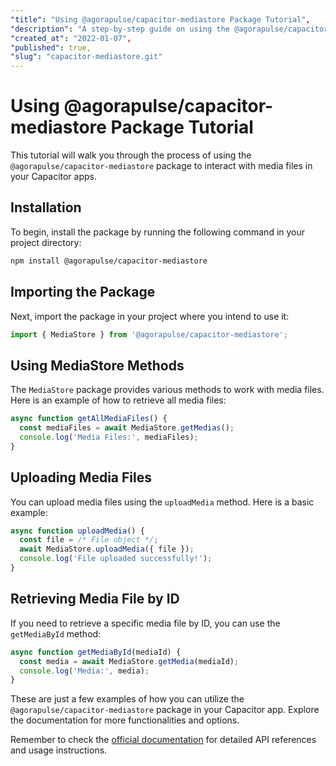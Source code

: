 ```yaml
---
"title": "Using @agorapulse/capacitor-mediastore Package Tutorial",
"description": "A step-by-step guide on using the @agorapulse/capacitor-mediastore package to work with media files in Capacitor apps.",
"created_at": "2022-01-07",
"published": true,
"slug": "capacitor-mediastore.git"
---
```


# Using @agorapulse/capacitor-mediastore Package Tutorial

This tutorial will walk you through the process of using the `@agorapulse/capacitor-mediastore` package to interact with media files in your Capacitor apps.

## Installation

To begin, install the package by running the following command in your project directory:

```bash
npm install @agorapulse/capacitor-mediastore
```

## Importing the Package

Next, import the package in your project where you intend to use it:

```javascript
import { MediaStore } from '@agorapulse/capacitor-mediastore';
```

## Using MediaStore Methods

The `MediaStore` package provides various methods to work with media files. Here is an example of how to retrieve all media files:

```javascript
async function getAllMediaFiles() {
  const mediaFiles = await MediaStore.getMedias();
  console.log('Media Files:', mediaFiles);
}
```

## Uploading Media Files

You can upload media files using the `uploadMedia` method. Here is a basic example:

```javascript
async function uploadMedia() {
  const file = /* File object */;
  await MediaStore.uploadMedia({ file });
  console.log('File uploaded successfully!');
}
```

## Retrieving Media File by ID

If you need to retrieve a specific media file by ID, you can use the `getMediaById` method:

```javascript
async function getMediaById(mediaId) {
  const media = await MediaStore.getMedia(mediaId);
  console.log('Media:', media);
}
```

These are just a few examples of how you can utilize the `@agorapulse/capacitor-mediastore` package in your Capacitor app. Explore the documentation for more functionalities and options.

Remember to check the [official documentation](https://www.npmjs.com/package/@agorapulse/capacitor-mediastore) for detailed API references and usage instructions.